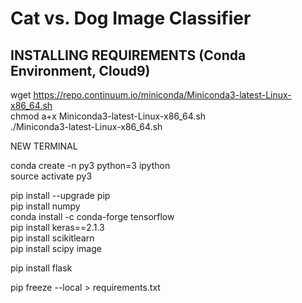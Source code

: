 # Cat vs. Dog Image Classifier

## INSTALLING REQUIREMENTS (Conda Environment, Cloud9)

wget https://repo.continuum.io/miniconda/Miniconda3-latest-Linux-x86_64.sh<br>
chmod a+x Miniconda3-latest-Linux-x86_64.sh<br>
./Miniconda3-latest-Linux-x86_64.sh<br>

NEW TERMINAL

conda create -n py3 python=3 ipython <br>
source activate py3 <br>

pip install --upgrade pip<br>
pip install numpy <br>
conda install -c conda-forge tensorflow<br>
pip install keras==2.1.3<br>
pip install scikitlearn <br>
pip install scipy image<br>

pip install flask

pip freeze --local > requirements.txt